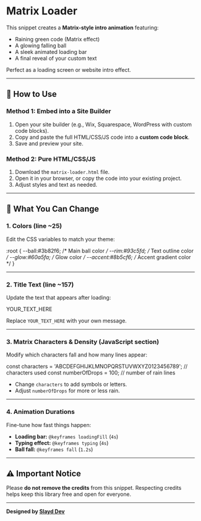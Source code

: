 # Matrix Loader

This snippet creates a **Matrix-style intro animation** featuring:
- Raining green code (Matrix effect)
- A glowing falling ball
- A sleek animated loading bar
- A final reveal of your custom text

Perfect as a loading screen or website intro effect.

---

## 🔧 How to Use

### Method 1: Embed into a Site Builder
1. Open your site builder (e.g., Wix, Squarespace, WordPress with custom code blocks).
2. Copy and paste the full HTML/CSS/JS code into a **custom code block**.
3. Save and preview your site.

### Method 2: Pure HTML/CSS/JS
1. Download the `matrix-loader.html` file.
2. Open it in your browser, or copy the code into your existing project.
3. Adjust styles and text as needed.

---

## 🎨 What You Can Change

### 1. Colors (line ~25)
Edit the CSS variables to match your theme:

:root {
  --ball:#3b82f6;   /* Main ball color */
  --rim:#93c5fd;    /* Text outline color */
  --glow:#60a5fa;   /* Glow color */
  --accent:#8b5cf6; /* Accent gradient color */
}

---

### 2. Title Text (line ~157)
Update the text that appears after loading:

<div class="title">YOUR_TEXT_HERE</div>

Replace `YOUR_TEXT_HERE` with your own message.

---

### 3. Matrix Characters & Density (JavaScript section)
Modify which characters fall and how many lines appear:

const characters = 'ABCDEFGHIJKLMNOPQRSTUVWXYZ0123456789'; // characters used
const numberOfDrops = 100; // number of rain lines

- Change `characters` to add symbols or letters.
- Adjust `numberOfDrops` for more or less rain.

---

### 4. Animation Durations
Fine-tune how fast things happen:
- **Loading bar:** `@keyframes loadingFill` (`4s`)
- **Typing effect:** `@keyframes typing` (`4s`)
- **Ball fall:** `@keyframes fall` (`1.2s`)

---

## ⚠️ Important Notice
Please **do not remove the credits** from this snippet.
Respecting credits helps keep this library free and open for everyone.

---

**Designed by [Slayd Dev](https://github.com/slayddev)**

